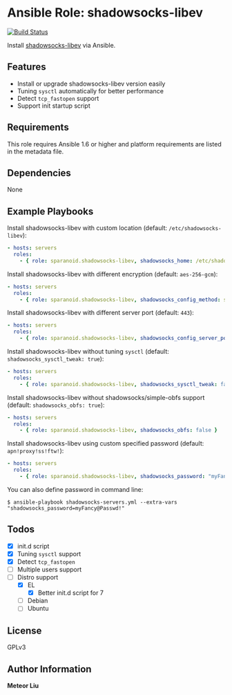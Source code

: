 # Ansible Role: shadowsocks-libev

[![Build Status](https://travis-ci.org/meteorlad/ansible-role-shadowsocks-libev.svg?branch=master)](https://travis-ci.org/meteorlad/ansible-role-shadowsocks-libev)

Install [shadowsocks-libev](https://github.com/shadowsocks/shadowsocks-libev) via Ansible.

## Features

- Install or upgrade shadowsocks-libev version easily
- Tuning `sysctl` automatically for better performance
- Detect `tcp_fastopen` support
- Support init startup script

## Requirements

This role requires Ansible 1.6 or higher and platform requirements are listed in the metadata file.

## Dependencies

None

## Example Playbooks

Install shadowsocks-libev with custom location (default: `/etc/shadowsocks-libev`):

```yaml
- hosts: servers
  roles:
    - { role: sparanoid.shadowsocks-libev, shadowsocks_home: /etc/shadowsocks-libev }
```

Install shadowsocks-libev with different encryption (default: `aes-256-gcm`):

```yaml
- hosts: servers
  roles:
    - { role: sparanoid.shadowsocks-libev, shadowsocks_config_method: salsa20 }
```

Install shadowsocks-libev with different server port (default: `443`):

```yaml
- hosts: servers
  roles:
    - { role: sparanoid.shadowsocks-libev, shadowsocks_config_server_port: 9999 }
```

Install shadowsocks-libev without tuning `sysctl` (default: `shadowsocks_sysctl_tweak: true`):

```yaml
- hosts: servers
  roles:
    - { role: sparanoid.shadowsocks-libev, shadowsocks_sysctl_tweak: false }
```

Install shadowsocks-libev without shadowsocks/simple-obfs support (default: `shadowsocks_obfs: true`):

```yaml
- hosts: servers
  roles:
    - { role: sparanoid.shadowsocks-libev, shadowsocks_obfs: false }
```

Install shadowsocks-libev using custom specified password (default: `apn!proxy!ss!ftw!`):

```yaml
- hosts: servers
  roles:
    - { role: sparanoid.shadowsocks-libev, shadowsocks_password: "myFancy@Passwd!" }
```

You can also define password in command line:

```shell
$ ansible-playbook shadowsocks-servers.yml --extra-vars "shadowsocks_password=myFancy@Passwd!"
```

## Todos

- [x] init.d script
- [x] Tuning `sysctl` support
- [x] Detect `tcp_fastopen`
- [ ] Multiple users support
- [ ] Distro support
  - [x] EL
    - [x] Better init.d script for 7
  - [ ] Debian
  - [ ] Ubuntu

## License

GPLv3

## Author Information

**Meteor Liu**